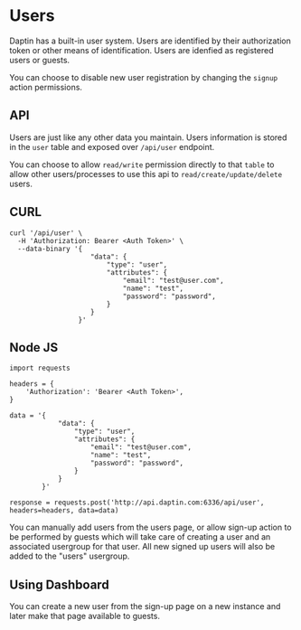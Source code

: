 # Users

Daptin has a built-in user system. Users are identified by their authorization token or other means of identification. Users are idenfied as registered users or guests.

You can choose to disable new user registration by changing the `signup` action permissions.

## API

Users are just like any other data you maintain. Users information is stored in the `user` table and exposed over ```/api/user``` endpoint.


You can choose to allow ```read/write``` permission directly to that ```table``` to allow other users/processes to use this api to ```read/create/update/delete``` users.

## CURL

```
curl '/api/user' \
  -H 'Authorization: Bearer <Auth Token>' \
  --data-binary '{
                    "data": {
                        "type": "user",
                        "attributes": {
                            "email": "test@user.com",
                            "name": "test",
                            "password": "password",
                        }
                    }
                 }'
```

## Node JS

```
import requests

headers = {
    'Authorization': 'Bearer <Auth Token>',
}

data = '{
        	"data": {
        		"type": "user",
        		"attributes": {
        			"email": "test@user.com",
        			"name": "test",
        			"password": "password",
        		}
        	}
        }'

response = requests.post('http://api.daptin.com:6336/api/user', headers=headers, data=data)

```
You can manually add users from the users page, or allow sign-up action to be performed by guests which will take care of creating a user and an associated usergroup for that user. All new signed up users will also be added to the "users" usergroup.

## Using Dashboard

You can create a new user from the sign-up page on a new instance and later make that page available to guests.
